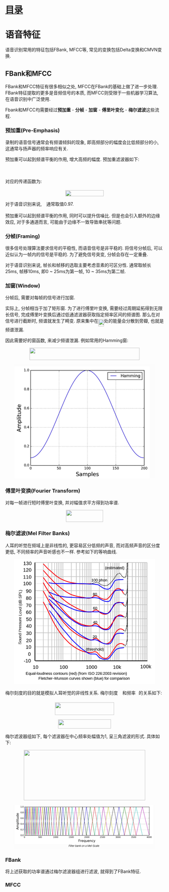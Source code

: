 # [目录](../README.md)

# 语音特征

语音识别常用的特征包括FBank, MFCC等, 常见的变换包括Delta变换和CMVN变换.

## FBank和MFCC

FBank和MFCC特征有很多相似之处, MFCC在FBank的基础上做了进一步处理.
FBank特征提取的更多是音频信号的本质, 而MFCC则受限于一些机器学习算法,
在语音识别中广泛使用.

Fbank和MFCC均需要经过**预加重** - **分帧** - **加窗** - **傅里叶变化** - **梅尔滤波**这些流程.

### 预加重(Pre-Emphasis)

录制的语音信号通常会有频谱倾斜的现象, 即高频部分的幅度会比低频部分的小,
这通常与扬声器的频率响应有关.

预加重可以起到频谱平衡的作用, 增大高频的幅度. 预加重滤波器如下:

<p align="center"><img src="/asr_feature/tex/1f3bcd45e64153083e0c7c41636a32f5.svg?invert_in_darkmode&sanitize=true" align=middle width=168.4302741pt height=16.438356pt/></p>

对应的传递函数为:

<p align="center"><img src="/asr_feature/tex/50bcf551b16923cc2965deedd3354a74.svg?invert_in_darkmode&sanitize=true" align=middle width=122.1517374pt height=18.312383099999998pt/></p>

对于语音识别来说, <img src="/asr_feature/tex/ebb66f0e96fcb4a8d842166969b28831.svg?invert_in_darkmode&sanitize=true" align=middle width=10.57650494999999pt height=14.15524440000002pt/>通常取值0.97.

预加重可以起到频谱平衡的作用, 同时可以提升信噪比.
但是也会引入额外的边缘效应, 对于多通道而言, 可能由于边缘不一致导致串扰等问题.

### 分帧(Framing)

很多信号处理算法要求信号的平稳性, 而语音信号是非平稳的. 将信号分帧后,
可以近似认为一帧内的信号是平稳的. 为了避免信号突变, 分帧会存在一定重叠.

对于语音识别来说, 帧长和帧移的选取主要考虑音素的可区分性.
通常取帧长25ms, 帧移10ms, 即0 \~ 25ms为第一帧, 10 \~ 35ms为第二帧.

### 加窗(Window)

分帧后, 需要对每帧的信号进行加窗.

实际上, 分帧相当于加了矩形窗. 为了进行傅里叶变换, 需要经过周期延拓得到无限长信号,
完成傅里叶变换后通过低通滤波器获取指定频率区间的频谱图. 那么在对信号进行截断时,
频谱就发生了畸变. 原来集中在<img src="/asr_feature/tex/bd0eb9ccc03ec3af49c481bc4c369061.svg?invert_in_darkmode&sanitize=true" align=middle width=18.03662189999999pt height=22.831056599999986pt/>处的能量会分散到旁瓣, 也就是频谱泄漏.

因此需要好的窗函数, 来减少频谱泄漏. 例如常用的Hamming窗:

<p align="center"><img src="/asr_feature/tex/0f1f87f45fe91bc720fbb6678493e4b7.svg?invert_in_darkmode&sanitize=true" align=middle width=349.4069502pt height=39.452455349999994pt/></p>

<div align=center><img width="450" src="figure/1.png" alt=" "/></div>

### 傅里叶变换(Fourier Transform)

对每一帧进行短时傅里叶变换, 并对幅值求平方得到功率谱.

<p align="center"><img src="/asr_feature/tex/b8827d2a89167057d294dcd22040c703.svg?invert_in_darkmode&sanitize=true" align=middle width=118.48419329999999pt height=38.07696255pt/></p>

### 梅尔滤波(Mel Filter Banks)

人耳的听觉在频域上是非线性的, 更容易区分低频的声音, 而对高频声音的区分度更低,
不同频率的声音听感也不一样. 参考如下的等响曲线.

<div align=center><img width="450" src="figure/2.png" alt=" "/></div>

梅尔刻度的目的就是模拟人耳听觉的非线性关系. 梅尔刻度<img src="/asr_feature/tex/7371e4a1b4ff766095a123b7f0023f5c.svg?invert_in_darkmode&sanitize=true" align=middle width=14.433101099999991pt height=14.15524440000002pt/>和频率<img src="/asr_feature/tex/79986cadd9fb05185bb29bf10739134b.svg?invert_in_darkmode&sanitize=true" align=middle width=9.81741584999999pt height=22.831056599999986pt/>的关系如下:

<p align="center"><img src="/asr_feature/tex/49513de4292e916763af0dee11d7046e.svg?invert_in_darkmode&sanitize=true" align=middle width=188.0454378pt height=39.452455349999994pt/></p>

<p align="center"><img src="/asr_feature/tex/e699b5bec139c89e89eb2bef096018bb.svg?invert_in_darkmode&sanitize=true" align=middle width=168.9480012pt height=29.58934275pt/></p>

梅尔滤波器组如下, 每个滤波器在中心频率处幅值为1, 呈三角滤波的形式. 具体如下:

<p align="center"><img src="/asr_feature/tex/427c10a537b12a073a6605e49bae080d.svg?invert_in_darkmode&sanitize=true" align=middle width=386.83524825pt height=159.86165909999997pt/></p>

<div align=center><img width="450" src="figure/3.png" alt=" "/></div>

### FBank

将上述获取的功率谱通过梅尔滤波器组进行滤波, 就得到了FBank特征.

### MFCC
